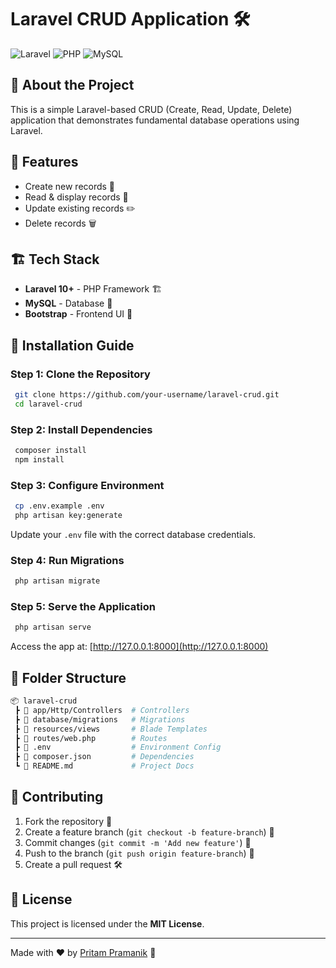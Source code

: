 # Laravel CRUD Application 🛠️

![Laravel](https://img.shields.io/badge/Laravel-FF2D20?style=for-the-badge&logo=laravel&logoColor=white)
![PHP](https://img.shields.io/badge/PHP-777BB4?style=for-the-badge&logo=php&logoColor=white)
![MySQL](https://img.shields.io/badge/MySQL-4479A1?style=for-the-badge&logo=mysql&logoColor=white)

## 📌 About the Project
This is a simple Laravel-based CRUD (Create, Read, Update, Delete) application that demonstrates fundamental database operations using Laravel.

## 🚀 Features
- Create new records 📝
- Read & display records 📄
- Update existing records ✏️
- Delete records 🗑️

## 🏗️ Tech Stack
- **Laravel 10+** - PHP Framework 🏗️
- **MySQL** - Database 💾
- **Bootstrap** - Frontend UI 🎨

## 🔧 Installation Guide
### Step 1: Clone the Repository
```sh
 git clone https://github.com/your-username/laravel-crud.git
 cd laravel-crud
```

### Step 2: Install Dependencies
```sh
 composer install
 npm install
```

### Step 3: Configure Environment
```sh
 cp .env.example .env
 php artisan key:generate
```
Update your `.env` file with the correct database credentials.

### Step 4: Run Migrations
```sh
 php artisan migrate
```

### Step 5: Serve the Application
```sh
 php artisan serve
```
Access the app at: [http://127.0.0.1:8000](http://127.0.0.1:8000)

## 📂 Folder Structure
```bash
📦 laravel-crud
 ┣ 📂 app/Http/Controllers  # Controllers
 ┣ 📂 database/migrations   # Migrations
 ┣ 📂 resources/views       # Blade Templates
 ┣ 📂 routes/web.php        # Routes
 ┣ 📜 .env                  # Environment Config
 ┣ 📜 composer.json         # Dependencies
 ┗ 📜 README.md             # Project Docs
```

## 🤝 Contributing
1. Fork the repository 🍴
2. Create a feature branch (`git checkout -b feature-branch`) 🌿
3. Commit changes (`git commit -m 'Add new feature'`) 🎯
4. Push to the branch (`git push origin feature-branch`) 🚀
5. Create a pull request 🛠️

## 📜 License
This project is licensed under the **MIT License**.

---
Made with ❤️ by [Pritam Pramanik](https://github.com/pritampramanik739) 🚀
